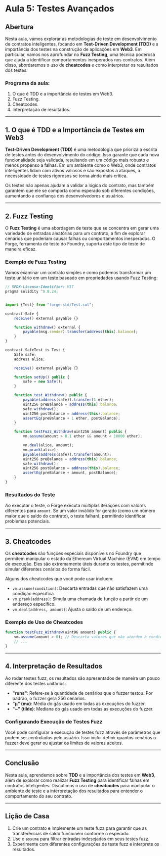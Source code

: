 # Aula 5: Testes Avançados

## Abertura

Nesta aula, vamos explorar as metodologias de teste em desenvolvimento de contratos inteligentes, focando em **Test-Driven Development (TDD)** e a importância dos testes na construção de aplicações em **Web3**. Em particular, vamos nos aprofundar no **Fuzz Testing**, uma técnica poderosa que ajuda a identificar comportamentos inesperados nos contratos. Além disso, abordaremos o uso de **cheatcodes** e como interpretar os resultados dos testes.

### Programa da aula:

1. O que é TDD e a importância de testes em Web3.
2. Fuzz Testing.
3. Cheatcodes.
4. Interpretação de resultados.

---

## 1. O que é TDD e a Importância de Testes em Web3

**Test-Driven Development (TDD)** é uma metodologia que prioriza a escrita de testes antes do desenvolvimento do código. Isso garante que cada nova funcionalidade seja validada, resultando em um código mais robusto e menos propenso a falhas. Em um ambiente como o Web3, onde contratos inteligentes lidam com ativos valiosos e são expostos a ataques, a necessidade de testes rigorosos se torna ainda mais crítica.

Os testes não apenas ajudam a validar a lógica do contrato, mas também garantem que ele se comporta como esperado sob diferentes condições, aumentando a confiança dos desenvolvedores e usuários.

---

## 2. Fuzz Testing

O **Fuzz Testing** é uma abordagem de teste que se concentra em gerar uma variedade de entradas aleatórias para um contrato, a fim de explorar cenários que poderiam causar falhas ou comportamentos inesperados. O Forge, ferramenta de teste do Foundry, suporta este tipo de teste de maneira eficaz.

### Exemplo de Fuzz Testing

Vamos examinar um contrato simples e como podemos transformar um teste unitário em um teste baseado em propriedades usando Fuzz Testing:

```javascript
// SPDX-License-Identifier: MIT
pragma solidity ^0.8.24;


import {Test} from "forge-std/Test.sol";

contract Safe {
    receive() external payable {}

    function withdraw() external {
        payable(msg.sender).transfer(address(this).balance);
    }
}

contract SafeTest is Test {
    Safe safe;
    address alice;

    receive() external payable {}

    function setUp() public {
        safe = new Safe();
    }

    function test_Withdraw() public {
        payable(address(safe)).transfer(1 ether);
        uint256 preBalance = address(this).balance;
        safe.withdraw();
        uint256 postBalance = address(this).balance;
        assertEq(preBalance + 1 ether, postBalance);
    }

    function testFuzz_Withdraw(uint256 amount) public {
        vm.assume(amount > 0.1 ether && amount < 10000 ether);

        vm.deal(alice, amount);
        vm.prank(alice);
        payable(address(safe)).transfer(amount);
        uint256 preBalance = address(this).balance;
        safe.withdraw();
        uint256 postBalance = address(this).balance;
        assertEq(preBalance + amount, postBalance);
    }
}
```

### Resultados do Teste

Ao executar o teste, o Forge executa múltiplas iterações com valores diferentes para `amount`. Se um valor inválido for gerado (como um número maior que o saldo do contrato), o teste falhará, permitindo identificar problemas potenciais.

---

## 3. Cheatcodes

Os **cheatcodes** são funções especiais disponíveis no Foundry que permitem manipular o estado da Ethereum Virtual Machine (EVM) em tempo de execução. Eles são extremamente úteis durante os testes, permitindo simular diferentes cenários de forma fácil.

Alguns dos cheatcodes que você pode usar incluem:

- `vm.assume(condition)`: Descarta entradas que não satisfazem uma condição específica.
- `vm.prank(address)`: Simula uma chamada de função a partir de um endereço específico.
- `vm.deal(address, amount)`: Ajusta o saldo de um endereço.

### Exemplo de Uso de Cheatcodes

```javascript
function testFuzz_Withdraw(uint96 amount) public {
    vm.assume(amount > 0); // Descarta valores que não atendem à condição
    // ...
}
```

---

## 4. Interpretação de Resultados

Ao rodar testes fuzz, os resultados são apresentados de maneira um pouco diferente dos testes unitários:

- **"runs"**: Refere-se à quantidade de cenários que o fuzzer testou. Por padrão, o fuzzer gera 256 cenários.
- **"μ" (mu)**: Média do gás usado em todas as execuções do fuzzer.
- **"~" (tilde)**: Mediana do gás usado em todas as execuções do fuzzer.

### Configurando Execução de Testes Fuzz

Você pode configurar a execução de testes fuzz através de parâmetros que podem ser controlados pelo usuário. Isso inclui definir quantos cenários o fuzzer deve gerar ou ajustar os limites de valores aceitos.

---

## Conclusão

Nesta aula, aprendemos sobre **TDD** e a importância dos testes em **Web3**, além de explorar como realizar **Fuzz Testing** para identificar falhas em contratos inteligentes. Discutimos o uso de **cheatcodes** para manipular o ambiente de teste e a interpretação dos resultados para entender o comportamento do seu contrato.

---

## Lição de Casa

1. Crie um contrato e implemente um teste fuzz para garantir que as transferências de saldo funcionem conforme o esperado.
2. Use o `assume` para filtrar entradas indesejadas em seus testes fuzz.
3. Experimente com diferentes configurações de teste fuzz e interprete os resultados.
